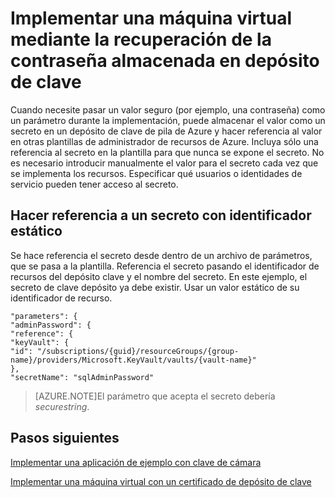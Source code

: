 <properties
    pageTitle="Implementar una máquina virtual mediante una contraseña almacenada en depósito de clave de pila de Azure | Microsoft Azure"
    description="Obtenga información sobre cómo implementar una máquina virtual mediante una contraseña almacenada en depósito de clave de pila de Azure"
    services="azure-stack"
    documentationCenter=""
    authors="rlfmendes"
    manager="natmack"
    editor=""/>

<tags
    ms.service="azure-stack"
    ms.workload="na"
    ms.tgt_pltfrm="na"
    ms.devlang="na"
    ms.topic="get-started-article"
    ms.date="09/26/2016"
    ms.author="ricardom"/>

# <a name="deploy-a-vm-by-retrieving-the-password-stored-in-key-vault"></a>Implementar una máquina virtual mediante la recuperación de la contraseña almacenada en depósito de clave

Cuando necesite pasar un valor seguro (por ejemplo, una contraseña) como un parámetro durante la implementación, puede almacenar el valor como un secreto en un depósito de clave de pila de Azure y hacer referencia al valor en otras plantillas de administrador de recursos de Azure. Incluya sólo una referencia al secreto en la plantilla para que nunca se expone el secreto. No es necesario introducir manualmente el valor para el secreto cada vez que se implementa los recursos. Especificar qué usuarios o identidades de servicio pueden tener acceso al secreto.

## <a name="reference-a-secret-with-static-id"></a>Hacer referencia a un secreto con identificador estático

Se hace referencia el secreto desde dentro de un archivo de parámetros, que se pasa a la plantilla. Referencia el secreto pasando el identificador de recursos del depósito clave y el nombre del secreto. En este ejemplo, el secreto de clave depósito ya debe existir. Usar un valor estático de su identificador de recurso.

    "parameters": {
    "adminPassword": {
    "reference": {
    "keyVault": {
    "id": "/subscriptions/{guid}/resourceGroups/{group-name}/providers/Microsoft.KeyVault/vaults/{vault-name}"
    },
    "secretName": "sqlAdminPassword"


>[AZURE.NOTE]El parámetro que acepta el secreto debería *securestring*.

## <a name="next-steps"></a>Pasos siguientes
[Implementar una aplicación de ejemplo con clave de cámara](azure-stack-kv-sample-app.md)

[Implementar una máquina virtual con un certificado de depósito de clave](azure-stack-kv-push-secret-into-vm.md)

